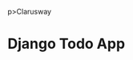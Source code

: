 p>Clarusway<img align="right"
  src="https://secure.meetupstatic.com/photos/event/3/1/b/9/600_488352729.jpeg"  width="15px"></p>

# Django Todo App

<!-- ## GO TO NETLIFY ➡ https://react-project-recipe-application.netlify.app/ -->

<!-- <p><img align="center" alt="gif" src="./src/assets/recipe-app.gif" width="500" height="320" /></p> -->

